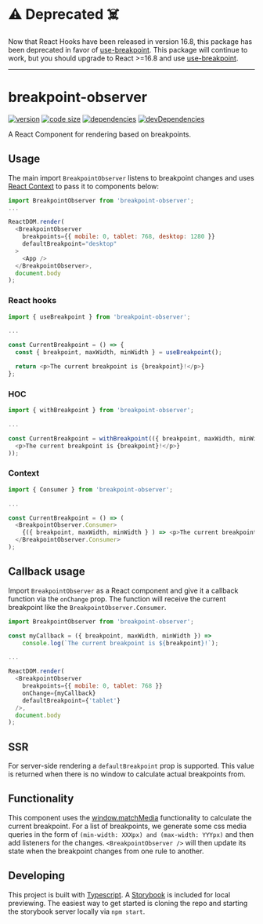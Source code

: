 # ⚠️ Deprecated ☠️

Now that React Hooks have been released in version 16.8, this package has been deprecated in favor of [use-breakpoint](https://www.npmjs.com/package/use-breakpoint). This package will continue to work, but you should upgrade to React >=16.8 and use [use-breakpoint](https://www.npmjs.com/package/use-breakpoint).

----

# breakpoint-observer

[![version](https://img.shields.io/npm/v/breakpoint-observer.svg)](https://www.npmjs.com/package/breakpoint-observer)
[![code size](https://img.shields.io/github/languages/code-size/iiroj/breakpoint-observer.svg)](https://github.com/iiroj/breakpoint-observer)
[![dependencies](https://img.shields.io/david/iiroj/breakpoint-observer.svg)](https://github.com/iiroj/breakpoint-observer/blob/master/package.json)
[![devDependencies](https://img.shields.io/david/dev/iiroj/breakpoint-observer.svg)](https://github.com/iiroj/breakpoint-observer/blob/master/package.json)

A React Component for rendering based on breakpoints.

## Usage

The main import `BreakpointObserver` listens to breakpoint changes and uses [React Context](https://reactjs.org/docs/context.html) to pass it to components below:

```javascript
import BreakpointObserver from 'breakpoint-observer';
...

ReactDOM.render(
  <BreakpointObserver
    breakpoints={{ mobile: 0, tablet: 768, desktop: 1280 }}
    defaultBreakpoint="desktop"
  >
    <App />
  </BreakpointObserver>,
  document.body
);
```

### React hooks

```javascript
import { useBreakpoint } from 'breakpoint-observer';

...

const CurrentBreakpoint = () => {
  const { breakpoint, maxWidth, minWidth } = useBreakpoint();

  return <p>The current breakpoint is {breakpoint}!</p>}
};
```

### HOC

```javascript
import { withBreakpoint } from 'breakpoint-observer';

...

const CurrentBreakpoint = withBreakpoint(({ breakpoint, maxWidth, minWidth }) => (
  <p>The current breakpoint is {breakpoint}!</p>}
));
```

### Context

```javascript
import { Consumer } from 'breakpoint-observer';

...

const CurrentBreakpoint = () => (
  <BreakpointObserver.Consumer>
    {({ breakpoint, maxWidth, minWidth } ) => <p>The current breakpoint is {breakpoint}!</p>}
  </BreakpointObserver.Consumer>
);
```

## Callback usage

Import `BreakpointObserver` as a React component and give it a callback function via the `onChange` prop. The function will receive the current breakpoint like the `BreakpointObserver.Consumer`.

```javascript
import BreakpointObserver from 'breakpoint-observer';

const myCallback = ({ breakpoint, maxWidth, minWidth }) =>
    console.log(`The current breakpoint is ${breakpoint}!`);

...

ReactDOM.render(
  <BreakpointObserver
    breakpoints={{ mobile: 0, tablet: 768 }}
    onChange={myCallback}
    defaultBreakpoint={'tablet'}
  />,
  document.body
);
```

## SSR

For server-side rendering a `defaultBreakpoint` prop is supported. This value is returned when there is no window to calculate actual breakpoints from.

## Functionality

This component uses the [window.matchMedia](https://developer.mozilla.org/en-US/docs/Web/API/Window/matchMedia) functionality to calculate the current breakpoint. For a list of breakpoints, we generate some css media queries in the form of `(min-width: XXXpx) and (max-width: YYYpx)` and then add listeners for the changes. `<BreakpointObserver />` will then update its state when the breakpoint changes from one rule to another.

## Developing

This project is built with [Typescript](http://www.typescriptlang.org/). A [Storybook](http://storybook.js.org/) is included for local previewing. The easiest way to get started is cloning the repo and starting the storybook server locally via `npm start`.
